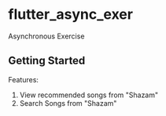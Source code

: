 # flutter_async_exer

Asynchronous Exercise

## Getting Started

Features:
1. View recommended songs from "Shazam" 
2. Search Songs from "Shazam"